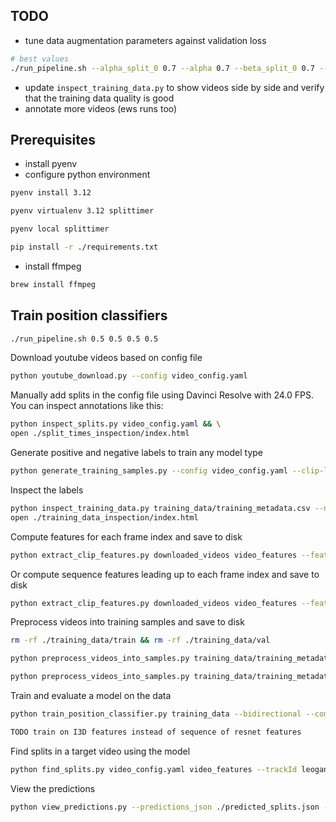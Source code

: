 ## TODO

- tune data augmentation parameters against validation loss

```bash
# best values
./run_pipeline.sh --alpha_split_0 0.7 --alpha 0.7 --beta_split_0 0.7 --beta 0.7 --clip_length 100 --num_augmented 50
```

- update `inspect_training_data.py` to show videos side by side and verify that the training data quality is good
- annotate more videos (ews runs too)

## Prerequisites

- install pyenv
- configure python environment

```bash
pyenv install 3.12

pyenv virtualenv 3.12 splittimer

pyenv local splittimer

pip install -r ./requirements.txt
```

- install ffmpeg

```bash
brew install ffmpeg
```

## Train position classifiers

```bash
./run_pipeline.sh 0.5 0.5 0.5 0.5
```

Download youtube videos based on config file

```bash
python youtube_download.py --config video_config.yaml
```

Manually add splits in the config file using Davinci Resolve with 24.0 FPS. You can inspect annotations like this:

```bash
python inspect_splits.py video_config.yaml && \
open ./split_times_inspection/index.html
```

Generate positive and negative labels to train any model type

```bash
python generate_training_samples.py --config video_config.yaml --clip-length 50 --ignore_first_split --max_negatives_per_positive 1 --num_augmented_positives_per_segment 50 --alpha_split_0 0.5 --alpha 0.5 --beta_split_0 0.5 --beta 0.5
```

Inspect the labels

```bash
python inspect_training_data.py training_data/training_metadata.csv --num_samples=15 --sample_types augmented && \
open ./training_data_inspection/index.html 
```

Compute features for each frame index and save to disk

```bash
python extract_clip_features.py downloaded_videos video_features --feature-extraction-batch-size=5 --clip-length=50 --feature-types individual --log-level DEBUG
```

Or compute sequence features leading up to each frame index and save to disk

```bash
python extract_clip_features.py downloaded_videos video_features --feature-extraction-batch-size=5 --clip-length=50 --sequence-length=50 --feature-types sequence --log-level DEBUG
```

Preprocess videos into training samples and save to disk

```bash
rm -rf ./training_data/train && rm -rf ./training_data/val
```


```bash
python preprocess_videos_into_samples.py training_data/training_metadata.csv video_features training_data --F=50 --batch_size=32 --feature_type individual --log-level DEBUG
```

```bash
python preprocess_videos_into_samples.py training_data/training_metadata.csv video_features training_data --F=50 --batch_size=32 --log-level DEBUG --feature_type sequence --sequence_length 50
```

Train and evaluate a model on the data

```bash
python train_position_classifier.py training_data --bidirectional --compress_sizes 128 --interaction_type mlp --hidden_size 128 --post_lstm_sizes 64 --learning_rate 0.0001 --dropout 0.5 --eval_interval 1 --checkpoint_interval 1
```

```bash
TODO train on I3D features instead of sequence of resnet features
```

Find splits in a target video using the model

```bash
python find_splits.py video_config.yaml video_features --trackId leogang_2025 --F 100 --sourceRiderId asa_vermette --targetRiderId jordan_williams --frame_rate=100 --checkpoint_path artifacts/alpha0_0_7_alpha_0_7_beta0_0_7_beta_0_7_frames_100_augmented_50/checkpoints/checkpoint_epoch_7.pth
```

View the predictions
```bash
python view_predictions.py --predictions_json ./predicted_splits.json --trackId loudenvielle_2025 --sourceRiderId amaury_pierron --targetRiderId vali_holl
```